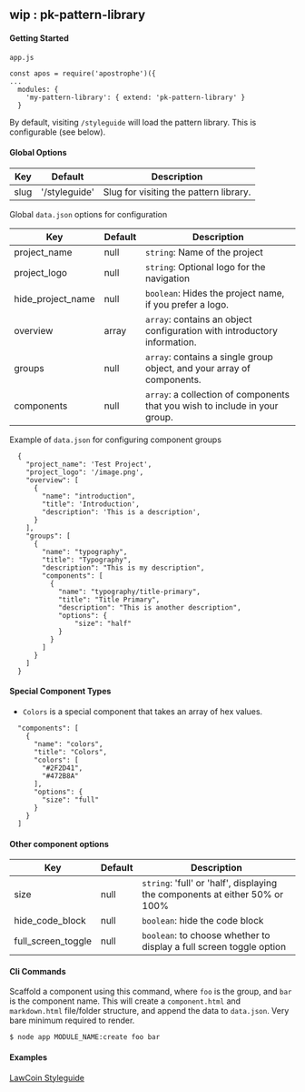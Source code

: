 ## wip : pk-pattern-library

#### Getting Started

```
app.js

const apos = require('apostrophe')({
...
  modules: {
    'my-pattern-library': { extend: 'pk-pattern-library' }
  }
```

By default, visiting `/styleguide` will load the pattern library. This is configurable (see below).


#### Global Options

Key | Default | Description
---|---|---
slug | '/styleguide' | Slug for visiting the pattern library.

Global `data.json` options for configuration

Key | Default | Description
---|---|---
project_name | null | `string`: Name of the project
project_logo | null | `string`: Optional logo for the navigation
hide_project_name | null | `boolean`: Hides the project name, if you prefer a logo.
overview | array | `array`: contains an object configuration with introductory information.
groups | null | `array`: contains a single group object, and your array of components.
components | null | `array`: a collection of components that you wish to include in your group.

Example of `data.json` for configuring component groups
```
  {
    "project_name": 'Test Project',
    "project_logo": '/image.png',
    "overview": [
      {
        "name": "introduction",
        "title": 'Introduction',
        "description": 'This is a description',
      }
    ],
    "groups": [
      {
        "name": "typography",
        "title": "Typography",
        "description": "This is my description",
        "components": [
          {
            "name": "typography/title-primary",
            "title": "Title Primary",
            "description": "This is another description",
            "options": {
                "size": "half"
            }
          }
        ]
      }
    ]
  }
```

#### Special Component Types
- `Colors` is a special component that takes an array of hex values.
```
  "components": [
    {
      "name": "colors",
      "title": "Colors",
      "colors": [
        "#2F2D41",
        "#472B8A"
      ],
      "options": {
        "size": "full"
      }
    }
  ]
```

#### Other component options

Key | Default | Description
---|---|---
size | null | `string`: 'full' or 'half', displaying the components at either 50% or 100%
hide_code_block | null | `boolean`: hide the code block 
full_screen_toggle | null | `boolean`: to choose whether to display a full screen toggle option

#### Cli Commands

Scaffold a component using this command, where `foo` is the group, and `bar` is the component name. This will create a `component.html` and `markdown.html` file/folder structure, and append the data to `data.json`. Very bare minimum required to render.

```
$ node app MODULE_NAME:create foo bar
```

#### Examples

[LawCoin Styleguide](http://lawcoin.punkave.net/styleguide)
